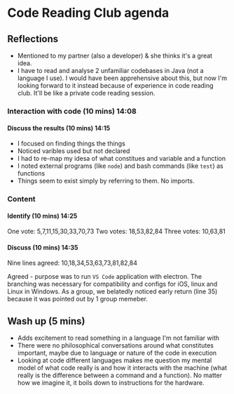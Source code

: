 # Code Reading Club agenda

## Reflections
- Mentioned to my partner (also a developer) & she thinks it's a great idea.
- I have to read and analyse 2 unfamiliar codebases in Java (not a language I use). I would have been apprehensive about this, but now I'm looking forward to it instead because of experience in code reading club. It'll be like a private code reading session.

### Interaction with code (10 mins) 14:08
#### Discuss the results (10 mins) 14:15
- I focused on finding things the things
- Noticed varibles used but not declared
- I had to re-map my idesa of what constitues and variable and a function
- I noted external programs (like `node`) and bash commands (like `test`) as functions
- Things seem to exist simply by referring to them. No imports.



### Content

#### Identify (10 mins) 14:25
One vote: 5,7,11,15,30,33,70,73
Two votes: 18,53,82,84
Three votes: 10,63,81

#### Discuss (10 mins) 14:35
Nine lines agreed: 10,18,34,53,63,73,81,82,84

Agreed - purpose was to run `VS Code` application with electron. The branching was necessary for compatibility and configs for iOS, linux and Linux in Windows. As a group, we belatedly noticed early return (line 35) because it was pointed out by 1 group memeber.


## Wash up (5 mins)
- Adds excitement to read something in a language I'm not familiar with
- There were no philosophical conversations around what constitutes important, maybe due to language or nature of the code in execution
- Looking at code different languages makes me question my mental model of what code really is and how it interacts with the machine (what really is the difference between a command and a function). No matter how we imagine it, it boils down to instructions for the hardware.

